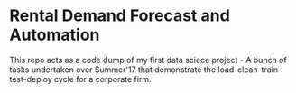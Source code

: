 # Rental Demand Forecast and Automation

This repo acts as a code dump of my first data sciece project - A bunch of tasks undertaken over Summer'17 that demonstrate the load-clean-train-test-deploy cycle for a corporate firm.
